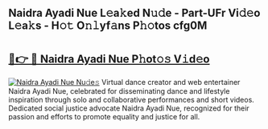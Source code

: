 ## Naidra Ayadi Nue L𝚎a𝚔ed N𝚞𝚍e - Part-UFr Vi𝚍𝚎o L𝚎a𝚔s - H𝚘𝚝 O𝚗𝚕yf𝚊ns P𝚑𝚘tos cfg0M

# <h2><a href="http://kf9fk9.oniu.top/?m=Naidra+Ayadi+Nue">🔗👉 🔴 Naidra Ayadi Nue P𝚑ot𝚘𝚜 V𝚒d𝚎o</a></h2>

[![Naidra Ayadi Nue Nu𝚍e𝚜](https://i.imgur.com/0qMVB7G.gif)](http://kf9fk9.oniu.top/?m=Naidra+Ayadi+Nue)
Virtual dance creator and web entertainer Naidra Ayadi Nue, celebrated for disseminating dance and lifestyle inspiration through solo and collaborative performances and short videos. Dedicated social justice advocate Naidra Ayadi Nue, recognized for their passion and efforts to promote equality and justice for all.  
